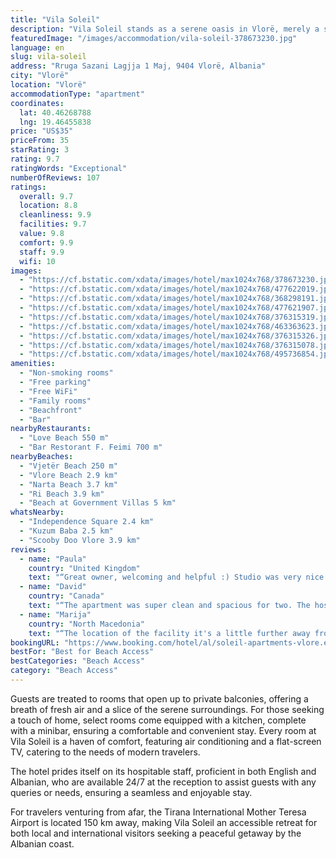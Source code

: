 ```yaml
---
title: "Vila Soleil"
description: "Vila Soleil stands as a serene oasis in Vlorë, merely a stone's throw away from the pristine Vjetër Beach."
featuredImage: "/images/accommodation/vila-soleil-378673230.jpg"
language: en
slug: vila-soleil
address: "Rruga Sazani Lagjja 1 Maj, 9404 Vlorë, Albania"
city: "Vlorë"
location: "Vlorë"
accommodationType: "apartment"
coordinates:
  lat: 40.46268788
  lng: 19.46455838
price: "US$35"
priceFrom: 35
starRating: 3
rating: 9.7
ratingWords: "Exceptional"
numberOfReviews: 107
ratings:
  overall: 9.7
  location: 8.8
  cleanliness: 9.9
  facilities: 9.7
  value: 9.8
  comfort: 9.9
  staff: 9.9
  wifi: 10
images:
  - "https://cf.bstatic.com/xdata/images/hotel/max1024x768/378673230.jpg?k=a7bf2855a18c8fe8a21524c6570bada71e57b5427182c2c439785f714fea04d7&o=&hp=1"
  - "https://cf.bstatic.com/xdata/images/hotel/max1024x768/477622019.jpg?k=d822ae5f80acbd9699d5d7660a93503d73e7ab85bf3299ea2dc78889d8be094b&o=&hp=1"
  - "https://cf.bstatic.com/xdata/images/hotel/max1024x768/368298191.jpg?k=61aa4d89bf2de3c52a1bbc3768b3c6a59f32702aff85d51c5de3cbfdb136a1af&o=&hp=1"
  - "https://cf.bstatic.com/xdata/images/hotel/max1024x768/477621907.jpg?k=8c83d3d9e6bd3f9d2e0bc228dee13c9080e15907243a9147ffc2d3584e64746a&o=&hp=1"
  - "https://cf.bstatic.com/xdata/images/hotel/max1024x768/376315319.jpg?k=d77322d22f0123b09a08bed723c5d8c8fb75d303e15fb599e5d9ec93d5168a6a&o=&hp=1"
  - "https://cf.bstatic.com/xdata/images/hotel/max1024x768/463363623.jpg?k=b7fbdcec5c7c0e6260f6f950ce9ad4718f7710a5b3962c8a7e8f915e1d76126d&o=&hp=1"
  - "https://cf.bstatic.com/xdata/images/hotel/max1024x768/376315326.jpg?k=61a1acf3c942686eea2be76e4a851b89befcb2410c724910b8e03799c7667c5f&o=&hp=1"
  - "https://cf.bstatic.com/xdata/images/hotel/max1024x768/376315078.jpg?k=7f35df77d9292a6ac4551e1a4c86db4afd290092cb4219862c1b5635e6082136&o=&hp=1"
  - "https://cf.bstatic.com/xdata/images/hotel/max1024x768/495736854.jpg?k=5294dc73c6c014301377c0a385259bef312dc34b193c19a7c91646f5688b7db0&o=&hp=1"
amenities:
  - "Non-smoking rooms"
  - "Free parking"
  - "Free WiFi"
  - "Family rooms"
  - "Beachfront"
  - "Bar"
nearbyRestaurants:
  - "Love Beach 550 m"
  - "Bar Restorant F. Feimi 700 m"
nearbyBeaches:
  - "Vjetër Beach 250 m"
  - "Vlore Beach 2.9 km"
  - "Narta Beach 3.7 km"
  - "Ri Beach 3.9 km"
  - "Beach at Government Villas 5 km"
whatsNearby:
  - "Independence Square 2.4 km"
  - "Kuzum Baba 2.5 km"
  - "Scooby Doo Vlore 3.9 km"
reviews:
  - name: "Paula"
    country: "United Kingdom"
    text: "“Great owner, welcoming and helpful :) Studio was very nice and clean and close to the beach. Also, easy parking.”"
  - name: "David"
    country: "Canada"
    text: "“The apartment was super clean and spacious for two. The host was super friendly and kindly helped us to reach our destination in the morning. The beach is 5 minutes away and is very quiet and clean compared to the one closer to the port. The...”"
  - name: "Marija"
    country: "North Macedonia"
    text: "“The location of the facility it's a little further away from the city center (1km-1.5km), but if you are with car, you can be in city center in 5 minutes(10 minutes by foot). The surrounding is quite and calm. The beach is very close (3minutes by...”"
bookingURL: "https://www.booking.com/hotel/al/soleil-apartments-vlore.en-gb.html?aid=8035640"
bestFor: "Best for Beach Access"
bestCategories: "Beach Access"
category: "Beach Access"
---
```


Guests are treated to rooms that open up to private balconies, offering a breath of fresh air and a slice of the serene surroundings. For those seeking a touch of home, select rooms come equipped with a kitchen, complete with a minibar, ensuring a comfortable and convenient stay. Every room at Vila Soleil is a haven of comfort, featuring air conditioning and a flat-screen TV, catering to the needs of modern travelers.

The hotel prides itself on its hospitable staff, proficient in both English and Albanian, who are available 24/7 at the reception to assist guests with any queries or needs, ensuring a seamless and enjoyable stay.

For travelers venturing from afar, the Tirana International Mother Teresa Airport is located 150 km away, making Vila Soleil an accessible retreat for both local and international visitors seeking a peaceful getaway by the Albanian coast.